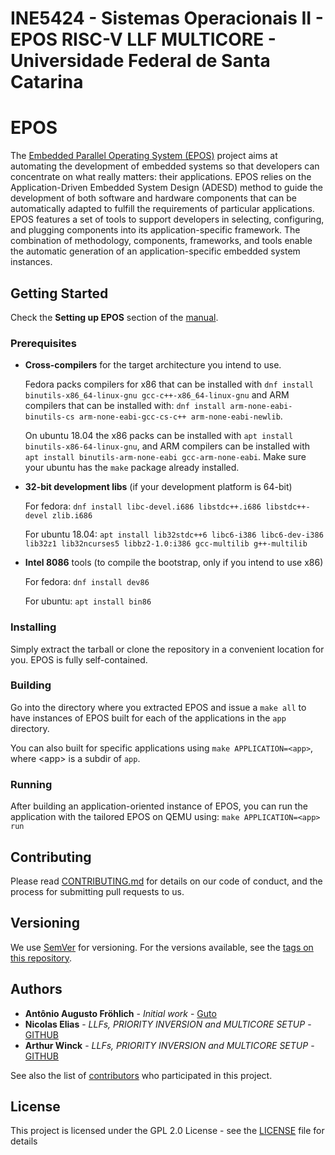 # INE5424 - Sistemas Operacionais II - EPOS RISC-V LLF MULTICORE - Universidade Federal de Santa Catarina

# EPOS

The [Embedded Parallel Operating System (EPOS)](https://epos.lisha.ufsc.br) project aims at automating the development of embedded systems so that developers can concentrate on what really matters: their applications. EPOS relies on the Application-Driven Embedded System Design (ADESD) method to guide the development of both software and hardware components that can be automatically adapted to fulfill the requirements of particular applications. EPOS features a set of tools to support developers in selecting, configuring, and plugging components into its application-specific framework. The combination of methodology, components, frameworks, and tools enable the automatic generation of an application-specific embedded system instances. 

## Getting Started

Check the **Setting up EPOS** section of the [manual](https://epos.lisha.ufsc.br/EPOS+2+User+Guide#Setting_up_EPOS).

### Prerequisites

* **Cross-compilers** for the target architecture you intend to use.

    Fedora packs compilers for x86 that can be installed with ```dnf install binutils-x86_64-linux-gnu gcc-c++-x86_64-linux-gnu``` and ARM compilers that can be installed with: ```dnf install arm-none-eabi-binutils-cs arm-none-eabi-gcc-cs-c++ arm-none-eabi-newlib```.

    On ubuntu 18.04 the x86 packs can be installed with ```apt install binutils-x86-64-linux-gnu```, and ARM compilers can be installed with ```apt install binutils-arm-none-eabi gcc-arm-none-eabi```. Make sure your ubuntu has the ```make``` package already installed.

* **32-bit development libs** (if your development platform is 64-bit)

    For fedora: ```dnf install libc-devel.i686 libstdc++.i686 libstdc++-devel zlib.i686```

    For ubuntu 18.04: ```apt install lib32stdc++6 libc6-i386 libc6-dev-i386 lib32z1 lib32ncurses5 libbz2-1.0:i386 gcc-multilib g++-multilib```

* **Intel 8086** tools (to compile the bootstrap, only if you intend to use x86)

    For fedora: ```dnf install dev86```

    For ubuntu: ```apt install bin86```

### Installing

Simply extract the tarball or clone the repository in a convenient location for you. EPOS is fully self-contained. 

### Building

Go into the directory where you extracted EPOS and issue a ```make all``` to have instances of EPOS built for each of the applications in the ```app``` directory. 

You can also built for specific applications using ```make APPLICATION=<app>```, where \<app\> is a subdir of ```app```.

### Running

After building an application-oriented instance of EPOS, you can run the application with the tailored EPOS on QEMU using: ```make APPLICATION=<app> run```

## Contributing

Please read [CONTRIBUTING.md](CONTRIBUTING.md) for details on our code of conduct, and the process for submitting pull requests to us.

## Versioning

We use [SemVer](http://semver.org/) for versioning. For the versions available, see the [tags on this repository](https://gitlab.lisha.ufsc.br/osdi/teaching2/tags). 

## Authors

* **Antônio Augusto Fröhlich** - *Initial work* - [Guto](https://lisha.ufsc.br/Guto)
* **Nicolas Elias** - *LLFs, PRIORITY INVERSION and MULTICORE SETUP* - [GITHUB](https://github.com/nicolaseliasxyz)
* **Arthur Winck** - *LLFs, PRIORITY INVERSION and MULTICORE SETUP* - [GITHUB](https://github.com/arthurwinck)

See also the list of [contributors](https://epos.lisha.ufsc.br/EPOS+Developers) who participated in this project.

## License

This project is licensed under the GPL 2.0 License - see the [LICENSE](LICENSE) file for details
